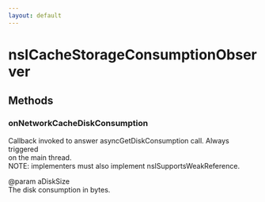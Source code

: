```yaml
---
layout: default
---
```


# nsICacheStorageConsumptionObserver #

## Methods ##

### onNetworkCacheDiskConsumption ###
  
Callback invoked to answer asyncGetDiskConsumption call. Always triggered  
on the main thread.  
NOTE: implementers must also implement nsISupportsWeakReference.  
  
@param aDiskSize  
   The disk consumption in bytes.  
  
